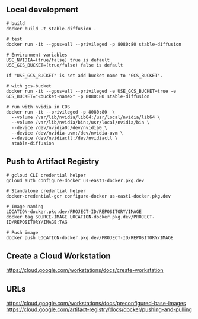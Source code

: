 ## Local development
````
# build
docker build -t stable-diffusion .

# test
docker run -it --gpus=all --privileged -p 8080:80 stable-diffusion

# Environment variables
USE_NVIDIA=(true/false) true is default
USE_GCS_BUCKET=(true/false) false is default

If "USE_GCS_BUCKET" is set add bucket name to "GCS_BUCKET".

# with gcs-bucket
docker run -it --gpus=all --privileged -e USE_GCS_BUCKET=true -e GCS_BUCKET="<bucket-name>" -p 8080:80 stable-diffusion

# run with nvidia in COS
docker run -it --privileged -p 8080:80  \
  --volume /var/lib/nvidia/lib64:/usr/local/nvidia/lib64 \
  --volume /var/lib/nvidia/bin:/usr/local/nvidia/bin \
  --device /dev/nvidia0:/dev/nvidia0 \
  --device /dev/nvidia-uvm:/dev/nvidia-uvm \
  --device /dev/nvidiactl:/dev/nvidiactl \
  stable-diffusion
````

## Push to Artifact Registry
````
# gcloud CLI credential helper
gcloud auth configure-docker us-east1-docker.pkg.dev

# Standalone credential helper
docker-credential-gcr configure-docker us-east1-docker.pkg.dev

# Image naming
LOCATION-docker.pkg.dev/PROJECT-ID/REPOSITORY/IMAGE
docker tag SOURCE-IMAGE LOCATION-docker.pkg.dev/PROJECT-ID/REPOSITORY/IMAGE:TAG

# Push image
docker push LOCATION-docker.pkg.dev/PROJECT-ID/REPOSITORY/IMAGE
````

## Create a Cloud Workstation
https://cloud.google.com/workstations/docs/create-workstation

## URLs
https://cloud.google.com/workstations/docs/preconfigured-base-images
https://cloud.google.com/artifact-registry/docs/docker/pushing-and-pulling

